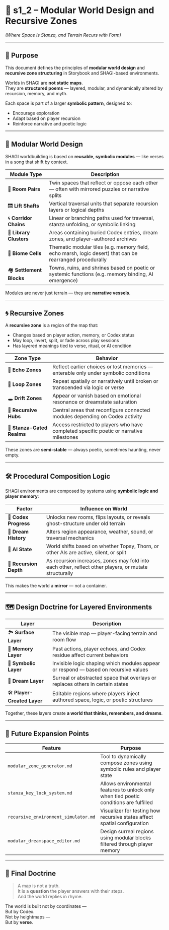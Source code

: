 <!-- Save to: shagi_archives/gdd/gdd_09_worldbuilding/s1_2_modular_world_design_and_recursive_zones.md -->

# 📘 s1_2 – Modular World Design and Recursive Zones  
*(Where Space Is Stanza, and Terrain Recurs with Form)*

---

## 🧠 Purpose

This document defines the principles of **modular world design** and **recursive zone structuring** in Storybook and SHAGI-based environments.

Worlds in SHAGI are **not static maps**.  
They are **structured poems** — layered, modular, and dynamically altered by recursion, memory, and myth.

Each space is part of a larger **symbolic pattern**, designed to:
- Encourage exploration  
- Adapt based on player recursion  
- Reinforce narrative and poetic logic  

---

## 🧩 Modular World Design

SHAGI worldbuilding is based on **reusable, symbolic modules** — like verses in a song that shift by context.

| Module Type | Description |
|-------------|-------------|
| 🧱 **Room Pairs** | Twin spaces that reflect or oppose each other — often with mirrored puzzles or narrative splits |
| 🛗 **Lift Shafts** | Vertical traversal units that separate recursion layers or logical depths |
| 🌀 **Corridor Chains** | Linear or branching paths used for traversal, stanza unfolding, or symbolic linking |
| 🧳 **Library Clusters** | Areas containing buried Codex entries, dream zones, and player-authored archives |
| 🌾 **Biome Cells** | Thematic modular tiles (e.g. memory field, echo marsh, logic desert) that can be rearranged procedurally |
| 🏘️ **Settlement Blocks** | Towns, ruins, and shrines based on poetic or systemic functions (e.g. memory binding, AI emergence) |

Modules are never just terrain — they are **narrative vessels**.

---

## 🌀 Recursive Zones

A **recursive zone** is a region of the map that:

- Changes based on player action, memory, or Codex status  
- May loop, invert, split, or fade across play sessions  
- Has layered meanings tied to verse, ritual, or AI condition

| Zone Type | Behavior |
|-----------|----------|
| 🧠 **Echo Zones** | Reflect earlier choices or lost memories — enterable only under symbolic conditions |
| 🔄 **Loop Zones** | Repeat spatially or narratively until broken or transcended via logic or verse |
| 🕳️ **Drift Zones** | Appear or vanish based on emotional resonance or dreamstate saturation |
| 🧩 **Recursive Hubs** | Central areas that reconfigure connected modules depending on Codex activity |
| 📜 **Stanza-Gated Realms** | Access restricted to players who have completed specific poetic or narrative milestones |

These zones are **semi-stable** — always poetic, sometimes haunting, never empty.

---

## 🛠️ Procedural Composition Logic

SHAGI environments are composed by systems using **symbolic logic and player memory**:

| Factor | Influence on World |
|--------|---------------------|
| 📖 **Codex Progress** | Unlocks new rooms, flips layouts, or reveals ghost-structure under old terrain |
| 🧶 **Dream History** | Alters region appearance, weather, sound, or traversal mechanics |
| 🧠 **AI State** | World shifts based on whether Topsy, Thorn, or other AIs are active, silent, or split |
| 🧭 **Recursion Depth** | As recursion increases, zones may fold into each other, reflect other players, or mutate structurally |

This makes the world a **mirror** — not a container.

---

## 🗺️ Design Doctrine for Layered Environments

| Layer | Description |
|-------|-------------|
| 🏞️ **Surface Layer** | The visible map — player-facing terrain and room flow |
| 🧠 **Memory Layer** | Past actions, player echoes, and Codex residue affect current behaviors |
| 🌌 **Symbolic Layer** | Invisible logic shaping which modules appear or respond — based on recursive values |
| 💭 **Dream Layer** | Surreal or abstracted space that overlays or replaces others in certain states |
| 🛠️ **Player-Created Layer** | Editable regions where players inject authored space, logic, or poetic structures |

Together, these layers create **a world that thinks, remembers, and dreams**.

---

## 🔮 Future Expansion Points

| Feature | Purpose |
|---------|---------|
| `modular_zone_generator.md` | Tool to dynamically compose zones using symbolic rules and player state |
| `stanza_key_lock_system.md` | Allows environmental features to unlock only when tied poetic conditions are fulfilled |
| `recursive_environment_simulator.md` | Visualizer for testing how recursive states affect spatial configuration |
| `modular_dreamspace_editor.md` | Design surreal regions using modular blocks filtered through player memory |

---

## 📘 Final Doctrine

> A map is not a truth.  
> It is a **question** the player answers with their steps.  
> And the world replies in rhyme.

The world is built not by coordinates —  
But by Codex.  
Not by heightmaps —  
But by **verse**.
